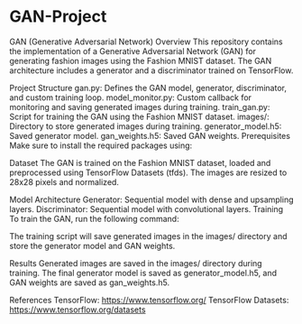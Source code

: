 # GAN-Project
GAN (Generative Adversarial Network) 
Overview
This repository contains the implementation of a Generative Adversarial Network (GAN) for generating fashion images using the Fashion MNIST dataset. The GAN architecture includes a generator and a discriminator trained on TensorFlow.

Project Structure
gan.py: Defines the GAN model, generator, discriminator, and custom training loop.
model_monitor.py: Custom callback for monitoring and saving generated images during training.
train_gan.py: Script for training the GAN using the Fashion MNIST dataset.
images/: Directory to store generated images during training.
generator_model.h5: Saved generator model.
gan_weights.h5: Saved GAN weights.
Prerequisites
Make sure to install the required packages using:

Dataset
The GAN is trained on the Fashion MNIST dataset, loaded and preprocessed using TensorFlow Datasets (tfds). The images are resized to 28x28 pixels and normalized.

Model Architecture
Generator: Sequential model with dense and upsampling layers.
Discriminator: Sequential model with convolutional layers.
Training
To train the GAN, run the following command:

The training script will save generated images in the images/ directory and store the generator model and GAN weights.

Results
Generated images are saved in the images/ directory during training. The final generator model is saved as generator_model.h5, and GAN weights are saved as gan_weights.h5.

References
TensorFlow: https://www.tensorflow.org/
TensorFlow Datasets: https://www.tensorflow.org/datasets
